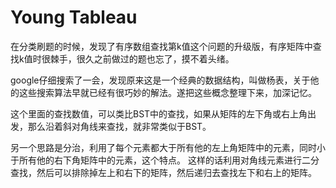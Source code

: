 # Young Tableau


在分类刷题的时候，发现了有序数组查找第k值这个问题的升级版，有序矩阵中查找k值时很棘手，很久之前做过的题也忘了，摸不着头绪。 

google仔细搜索了一会，发现原来这是一个经典的数据结构，叫做杨表，关于他的这些搜索算法早就已经有很巧妙的解法。遂把这些概念整理下来，加深记忆。

这个里面的查找数值，可以类比BST中的查找，如果从矩阵的左下角或右上角出发，那么沿着斜对角线来查找，就非常类似于BST。

另一个思路是分治，利用了每个元素都大于所有他的左上角矩阵中的元素，同时小于所有他的右下角矩阵中的元素，这个特点。
这样的话利用对角线元素进行二分查找，然后可以排除掉左上和右下的矩阵，然后递归去查找左下和右上的矩阵。



